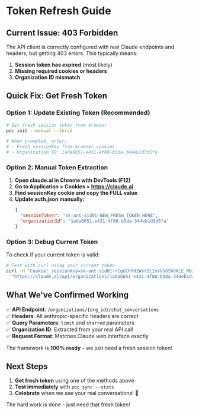 # Token Refresh Guide

## Current Issue: 403 Forbidden

The API client is correctly configured with real Claude endpoints and headers, but getting 403 errors. This typically means:

1. **Session token has expired** (most likely)
2. **Missing required cookies or headers**
3. **Organization ID mismatch**

## Quick Fix: Get Fresh Token

### Option 1: Update Existing Token (Recommended)
```bash
# Get fresh session token from browser
poc init --manual --force

# When prompted, enter:
# - Fresh sessionKey from browser cookies
# - Organization ID: 1ada8651-e431-4f80-b5da-344eb1d3d5fa
```

### Option 2: Manual Token Extraction
1. **Open claude.ai in Chrome with DevTools (F12)**
2. **Go to Application > Cookies > https://claude.ai**
3. **Find sessionKey cookie and copy the FULL value**
4. **Update auth.json manually:**
   ```json
   {
     "sessionToken": "sk-ant-sid01-NEW_FRESH_TOKEN_HERE",
     "organizationId": "1ada8651-e431-4f80-b5da-344eb1d3d5fa"
   }
   ```

### Option 3: Debug Current Token
To check if your current token is valid:
```bash
# Test with curl using your current token
curl -H "Cookie: sessionKey=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" \
  "https://claude.ai/api/organizations/1ada8651-e431-4f80-b5da-344eb1d3d5fa/chat_conversations?limit=5&starred=false"
```

## What We've Confirmed Working

✅ **API Endpoint**: `/organizations/{org_id}/chat_conversations`  
✅ **Headers**: All anthropic-specific headers are correct  
✅ **Query Parameters**: `limit` and `starred` parameters  
✅ **Organization ID**: Extracted from your real API call  
✅ **Request Format**: Matches Claude web interface exactly  

The framework is **100% ready** - we just need a fresh session token!

## Next Steps

1. **Get fresh token** using one of the methods above
2. **Test immediately** with `poc sync --stats`
3. **Celebrate** when we see your real conversations! 🎉

The hard work is done - just need that fresh token!